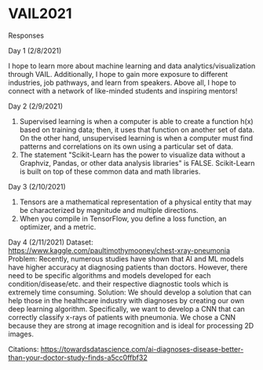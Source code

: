 # VAIL2021

Responses

Day 1 (2/8/2021)

I hope to learn more about machine learning and data analytics/visualization through VAIL. Additionally, I hope to gain more exposure to different industries, job pathways, and learn from speakers. Above all, I hope to connect with a network of like-minded students and inspiring mentors!

Day 2 (2/9/2021)
1. Supervised learning is when a computer is able to create a function h(x) based on training data; then, it uses that function on another set of data. On the other hand, unsupervised learning is when a computer must find patterns and correlations on its own using a particular set of data.
2. The statement "Scikit-Learn has the power to visualize data without a Graphviz, Pandas, or other data analysis libraries" is FALSE. Scikit-Learn is built on top of these common data and math libraries.

Day 3 (2/10/2021)
1. Tensors are a mathematical representation of a physical entity that may be characterized by magnitude and multiple directions.
2. When you compile in TensorFlow, you define a loss function, an optimizer, and a metric.

Day 4 (2/11/2021)
Dataset: https://www.kaggle.com/paultimothymooney/chest-xray-pneumonia
Problem: Recently, numerous studies have shown that AI and ML models have higher accuracy at diagnosing patients than doctors. However, there need to be specific algorithms
and models developed for each condition/disease/etc. and their respective diagnostic tools which is extremely time consuming.
Solution: We should develop a solution that can help those in the healthcare industry with diagnoses by creating our own deep learning algorithm. Specifically, we want to develop a CNN that can correctly classify x-rays of patients with pneumonia. We chose a CNN because they are strong at image recognition and is ideal for processing 2D images.

Citations: 
https://towardsdatascience.com/ai-diagnoses-disease-better-than-your-doctor-study-finds-a5cc0ffbf32
